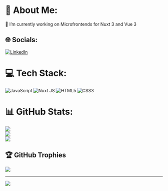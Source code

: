 # 💫 About Me:
🔭 I’m currently working on Microfrontends for Nuxt 3 and Vue 3


## 🌐 Socials:
[![LinkedIn](https://img.shields.io/badge/LinkedIn-%230077B5.svg?logo=linkedin&logoColor=white)](https://linkedin.com/in/eleni-chaviatzi) 

# 💻 Tech Stack:
![JavaScript](https://img.shields.io/badge/javascript-%23323330.svg?style=flat&logo=javascript&logoColor=%23F7DF1E) ![Nuxt JS](https://img.shields.io/badge/Nuxt-002E3B?style=flat&logo=nuxt.js&logoColor=#00DC82) ![HTML5](https://img.shields.io/badge/html5-%23E34F26.svg?style=flat&logo=html5&logoColor=white) ![CSS3](https://img.shields.io/badge/css3-%231572B6.svg?style=flat&logo=css3&logoColor=white)
# 📊 GitHub Stats:
![](https://github-readme-stats.vercel.app/api?username=elenichvtz&theme=dark&hide_border=true&include_all_commits=true&count_private=true)<br/>
![](https://github-readme-streak-stats.herokuapp.com/?user=elenichvtz&theme=dark&hide_border=true)<br/>
![](https://github-readme-stats.vercel.app/api/top-langs/?username=elenichvtz&theme=dark&hide_border=true&include_all_commits=true&count_private=true&layout=compact)

## 🏆 GitHub Trophies
![](https://github-profile-trophy.vercel.app/?username=elenichvtz&theme=radical&no-frame=true&no-bg=false&margin-w=4)

---
[![](https://visitcount.itsvg.in/api?id=elenichvtz&icon=9&color=6)](https://visitcount.itsvg.in)

<!-- Proudly created with GPRM ( https://gprm.itsvg.in ) -->
